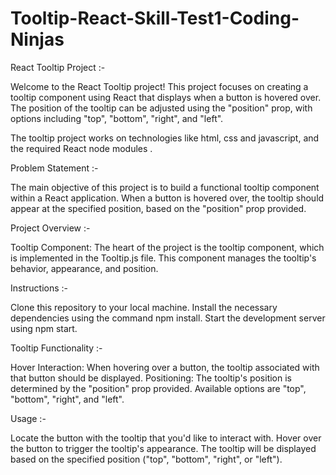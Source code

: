 # Tooltip-React-Skill-Test1-Coding-Ninjas

React Tooltip Project :-

Welcome to the React Tooltip project! This project focuses on creating a tooltip component using React that displays when a button is hovered over. The position of the tooltip can be adjusted using the "position" prop, with options including "top", "bottom", "right", and "left".

The tooltip project works on technologies like html, css and javascript, and the required React node modules .

Problem Statement :-

The main objective of this project is to build a functional tooltip component within a React application. When a button is hovered over, the tooltip should appear at the specified position, based on the "position" prop provided.

Project Overview :-

Tooltip Component: The heart of the project is the tooltip component, which is implemented in the Tooltip.js file. This component manages the tooltip's behavior, appearance, and position.

Instructions :-

Clone this repository to your local machine.
Install the necessary dependencies using the command npm install.
Start the development server using npm start.

Tooltip Functionality :-

Hover Interaction: When hovering over a button, the tooltip associated with that button should be displayed.
Positioning: The tooltip's position is determined by the "position" prop provided. Available options are "top", "bottom", "right", and "left".

Usage :-

Locate the button with the tooltip that you'd like to interact with.
Hover over the button to trigger the tooltip's appearance.
The tooltip will be displayed based on the specified position ("top", "bottom", "right", or "left").